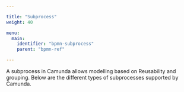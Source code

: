 ```yaml
---

title: "Subprocess"
weight: 40

menu:
  main:
    identifier: "bpmn-subprocess"
    parent: "bpmn-ref"

---
```


A subprocess in Camunda allows modelling based on Reusability and grouping. Below are the different types of subprocesses supported by Camunda.
